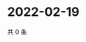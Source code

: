 # 2022-02-19

共 0 条

<!-- BEGIN WEIBO -->
<!-- 最后更新时间 Sat Feb 19 2022 22:00:33 GMT+0800 (China Standard Time) -->

<!-- END WEIBO -->
